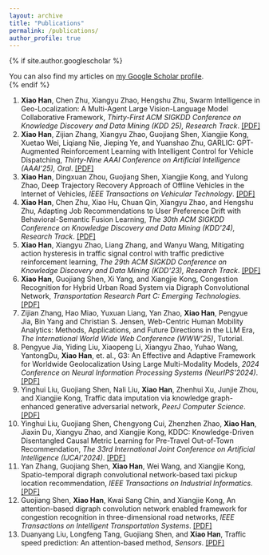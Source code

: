 ```yaml
---
layout: archive
title: "Publications"
permalink: /publications/
author_profile: true
---
```


{% if site.author.googlescholar %}
  <div class="wordwrap">You can also find my articles on <a href="{{site.author.googlescholar}}">my Google Scholar profile</a>.</div>
{% endif %}

<!--
{% include base_path %}

{% for post in site.publications reversed %}
  {% include archive-single.html %}
{% endfor %}
-->

<ol>
   <li>
    <Strong>Xiao Han</Strong>, Chen Zhu, Xiangyu Zhao, Hengshu Zhu,
     Swarm Intelligence in Geo-Localization: A Multi-Agent Large Vision-Language Model Collaborative Framework,
    <em>Thirty-First ACM SIGKDD Conference on Knowledge Discovery and Data Mining (KDD 25), Research Track</em>.
    <a target="_blank" rel="noopener" href="https://arxiv.org/abs/2408.11312">[PDF]</a>
  </li>
  <li>
    <Strong>Xiao Han</Strong>, Zijian Zhang, Xiangyu Zhao, Guojiang Shen, Xiangjie Kong, Xuetao Wei, Liqiang Nie, Jieping Ye, and Yuanshao Zhu,
    GARLIC: GPT-Augmented Reinforcement Learning with Intelligent Control for Vehicle Dispatching,
    <em>Thirty-Nine AAAI Conference on Artificial Intelligence (AAAI'25), Oral</em>.
    <a target="_blank" rel="noopener" href="https://arxiv.org/abs/2408.10286">[PDF]</a>
  </li>
  <li>
    <Strong>Xiao Han</Strong>, Dingxuan Zhou, Guojiang Shen, Xiangjie Kong, and Yulong Zhao,
    Deep Trajectory Recovery Approach of Offline Vehicles in the Internet of Vehicles,
    <em>IEEE Transactions on Vehicular Technology</em>.
    <a target="_blank" rel="noopener" href="https://ieeexplore.ieee.org/document/10586793">[PDF]</a>
  </li>
  <li>
    <Strong>Xiao Han</Strong>, Chen Zhu, Xiao Hu, Chuan Qin, Xiangyu Zhao, and Hengshu Zhu,
    Adapting Job Recommendations to User Preference Drift with Behavioral-Semantic Fusion Learning,
    <em>The 30th ACM SIGKDD Conference on Knowledge Discovery and Data Mining (KDD'24), Research Track</em>.
    <a target="_blank" rel="noopener" href="https://arxiv.org/pdf/2407.00082">[PDF]</a>
  </li>
  <li>
    <Strong>Xiao Han</Strong>, Xiangyu Zhao, Liang Zhang, and Wanyu Wang,
    Mitigating action hysteresis in traffic signal control with traffic predictive reinforcement learning,
    <em>The 29th ACM SIGKDD Conference on Knowledge Discovery and Data Mining (KDD'23), Research Track</em>.
    <a target="_blank" rel="noopener" href="https://dl.acm.org/doi/abs/10.1145/3580305.3599528">[PDF]</a>
  </li>
  <li>
    <Strong>Xiao Han</Strong>, Guojiang Shen, Xi Yang, and Xiangjie Kong,
    Congestion Recognition for Hybrid Urban Road System via Digraph Convolutional Network,
    <em>Transportation Research Part C: Emerging Technologies</em>.
    <a target="_blank" rel="noopener" href="https://www.researchgate.net/profile/Xiangjie-Kong-2/publication/347696366_Congestion_recognition_for_hybrid_urban_road_systems_via_digraph_convolutional_network/links/617cef433c987366c30419d2/Congestion-recognition-for-hybrid-urban-road-systems-via-digraph-convolutional-network.pdf">[PDF]</a>
  </li>
  <li>
    Zijian Zhang, Hao Miao, Yuxuan Liang, Yan Zhao, <Strong>Xiao Han</Strong>, Pengyue Jia, Bin Yang and Christian S. Jensen,
    Web-Centric Human Mobility Analytics: Methods, Applications, and Future Directions in the LLM Era,
    <em>The International World Wide Web Conference (WWW'25)</em>, Tutorial.
  </li>
  <li>
    Pengyue Jia, Yiding Liu, Xiaopeng Li, Xiangyu Zhao, Yuhao Wang, YantongDu, <Strong>Xiao Han</Strong>, et. al.,
G3: An Effective and Adaptive Framework for Worldwide Geolocalization Using Large Multi-Modality Models,
    <em>2024 Conference on Neural Information Processing Systems (NeurIPS'2024)</em>.
    <a target="_blank" rel="noopener" href="https://arxiv.org/abs/2405.14702">[PDF]</a>
  </li>
  <li>
    Yinghui Liu, Guojiang Shen, Nali Liu, <Strong>Xiao Han</Strong>, Zhenhui Xu, Junjie Zhou, and Xiangjie Kong,
    Traffic data imputation via knowledge graph-enhanced generative adversarial network,
    <em>PeerJ Computer Science</em>.
    <a target="_blank" rel="noopener" href="https://peerj.com/articles/cs-2408/">[PDF]</a>
  </li>
  <li>
    Yinghui Liu, Guojiang Shen, Chengyong Cui, Zhenzhen Zhao, <Strong>Xiao Han</Strong>, Jiaxin Du, Xiangyu Zhao, and Xiangjie Kong,
    KDDC: Knowledge-Driven Disentangled Causal Metric Learning for Pre-Travel Out-of-Town Recommendation,
    <em>The 33rd International Joint Conference on Artificial Intelligence (IJCAI'2024)</em>.
    <a target="_blank" rel="noopener" href="https://www.ijcai.org/proceedings/2024/244">[PDF]</a>
  </li>
  <li>
    Yan Zhang, Guojiang Shen, <Strong>Xiao Han</Strong>, Wei Wang, and Xiangjie Kong,
    Spatio-temporal digraph convolutional network-based taxi pickup location recommendation,
    <em>IEEE Transactions on Industrial Informatics</em>.
    <a target="_blank" rel="noopener" href="https://ieeexplore.ieee.org/document/9793719">[PDF]</a>
  </li>
  <li>
    Guojiang Shen, <Strong>Xiao Han</Strong>, Kwai Sang Chin, and Xiangjie Kong,
    An attention-based digraph convolution network enabled framework for congestion recognition in three-dimensional road networks,
    <em>IEEE Transactions on Intelligent Transportation Systems</em>.
    <a target="_blank" rel="noopener" href="https://ieeexplore.ieee.org/document/9626455">[PDF]</a>
  </li>
  <li>
    Duanyang Liu, Longfeng Tang, Guojiang Shen, and <Strong>Xiao Han</Strong>,
    Traffic speed prediction: An attention-based method,
    <em>Sensors</em>.
    <a target="_blank" rel="noopener" href="https://www.mdpi.com/1424-8220/19/18/3836">[PDF]</a>
  </li>
</ol>
